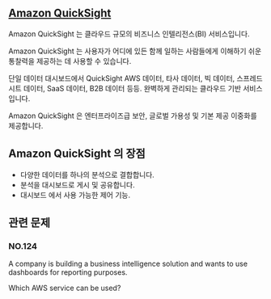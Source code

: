 ## [Amazon QuickSight](https://docs.aws.amazon.com/ko_kr/quicksight/latest/user/welcome.html)

Amazon QuickSight 는 클라우드 규모의 비즈니스 인텔리전스(BI) 서비스입니다.

Amazon QuickSight 는 사용자가 어디에 있든 함께 일하는 사람들에게 이해하기 쉬운 통찰력을 제공하는 데 사용할 수 있습니다. 

단일 데이터 대시보드에서 QuickSight AWS 데이터, 타사 데이터, 빅 데이터, 스프레드시트 데이터, SaaS 데이터, B2B 데이터 등등. 완벽하게 관리되는 클라우드 기반 서비스입니다.

Amazon QuickSight 은 엔터프라이즈급 보안, 글로벌 가용성 및 기본 제공 이중화를 제공합니다.

## Amazon QuickSight 의 장점

   * 다양한 데이터를 하나의 분석으로 결합합니다.
   * 분석을 대시보드로 게시 및 공유합니다.
   * 대시보드 에서 사용 가능한 제어 기능.

## 관련 문제

### NO.124 

A company is building a business intelligence solution and wants to use dashboards for reporting purposes.

Which AWS service can be used?
